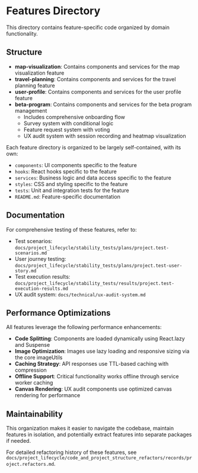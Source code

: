 # Features Directory

This directory contains feature-specific code organized by domain functionality.

## Structure

- **map-visualization**: Contains components and services for the map visualization feature
- **travel-planning**: Contains components and services for the travel planning feature
- **user-profile**: Contains components and services for the user profile feature
- **beta-program**: Contains components and services for the beta program management
  - Includes comprehensive onboarding flow
  - Survey system with conditional logic
  - Feature request system with voting
  - UX audit system with session recording and heatmap visualization

Each feature directory is organized to be largely self-contained, with its own:

- `components`: UI components specific to the feature
- `hooks`: React hooks specific to the feature
- `services`: Business logic and data access specific to the feature
- `styles`: CSS and styling specific to the feature
- `tests`: Unit and integration tests for the feature
- `README.md`: Feature-specific documentation

## Documentation

For comprehensive testing of these features, refer to:
- Test scenarios: `docs/project_lifecycle/stability_tests/plans/project.test-scenarios.md`
- User journey testing: `docs/project_lifecycle/stability_tests/plans/project.test-user-story.md`
- Test execution results: `docs/project_lifecycle/stability_tests/results/project.test-execution-results.md`
- UX audit system: `docs/technical/ux-audit-system.md`

## Performance Optimizations

All features leverage the following performance enhancements:

- **Code Splitting**: Components are loaded dynamically using React.lazy and Suspense
- **Image Optimization**: Images use lazy loading and responsive sizing via the core imageUtils
- **Caching Strategy**: API responses use TTL-based caching with compression
- **Offline Support**: Critical functionality works offline through service worker caching
- **Canvas Rendering**: UX audit components use optimized canvas rendering for performance

## Maintainability

This organization makes it easier to navigate the codebase, maintain features in isolation, and potentially extract features into separate packages if needed. 

For detailed refactoring history of these features, see `docs/project_lifecycle/code_and_project_structure_refactors/records/project.refactors.md`. 
